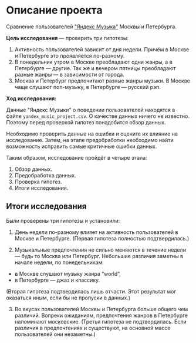 # Описание проекта
Сравнение пользователей ["Яндекс Музыка"](https://music.yandex.ru/) Москвы и Петербурга.

**Цель исследования** — проверить три гипотезы:
1. Активность пользователей зависит от дня недели. Причём в Москве и Петербурге это проявляется по-разному.
2. В понедельник утром в Москве преобладают одни жанры, а в Петербурге — другие. Так же и вечером пятницы преобладают разные жанры — в зависимости от города. 
3. Москва и Петербург предпочитают разные жанры музыки. В Москве чаще слушают поп-музыку, в Петербурге — русский рэп.

**Ход исследования:**

Данные "Яндекс Музыки" о поведении пользователей находятся в файле `yandex_music_project.csv`. О качестве данных ничего не известно. Поэтому перед проверкой гипотез понадобится обзор данных. 

Необходимо проверить данные на ошибки и оцените их влияние на исследование. Затем, на этапе предобработки необходимо найти возможность исправить самые критичные ошибки данных.

Таким образом, исследование пройдёт в четыре этапа:
 1. Обзор данных.
 2. Предобработка данных.
 3. Проверка гипотез.
 4. Итоги исследования.

## Итоги исследования

Были проверены три гипотезы и установили:

1. День недели по-разному влияет на активность пользователей в Москве и Петербурге. (Первая гипотеза полностью подтвердилась.)

2. Музыкальные предпочтения не сильно меняются в течение недели — будь то Москва или Петербург. Небольшие различия заметны в начале недели, по понедельникам:
* в Москве слушают музыку жанра “world”,
* в Петербурге — джаз и классику.

(Вторая гипотеза подтвердилась лишь отчасти. Этот результат мог оказаться иным, если бы не пропуски в данных.)

3. Во вкусах пользователей Москвы и Петербурга больше общего чем различий. Вопреки ожиданиям, предпочтения жанров в Петербурге напоминают московские.
(Третья гипотеза не подтвердилась. Если различия в предпочтениях и существуют, на основной массе пользователей они незаметны.)
